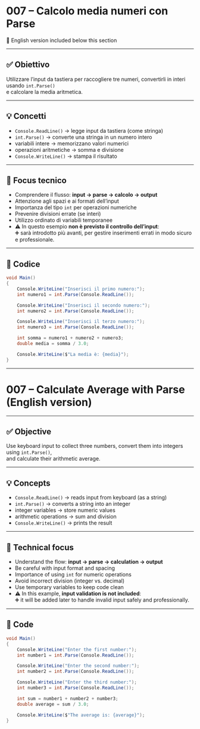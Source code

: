 # 007 – Calcolo media numeri con Parse  
🔽 English version included below this section

---

## ✅ Obiettivo

Utilizzare l’input da tastiera per raccogliere tre numeri, convertirli in interi usando `int.Parse()`  
e calcolare la media aritmetica.

---

## 💡 Concetti

- `Console.ReadLine()` → legge input da tastiera (come stringa)  
- `int.Parse()` → converte una stringa in un numero intero  
- variabili intere → memorizzano valori numerici  
- operazioni aritmetiche → somma e divisione  
- `Console.WriteLine()` → stampa il risultato

---

## 🧠 Focus tecnico

- Comprendere il flusso: **input → parse → calcolo → output**  
- Attenzione agli spazi e ai formati dell’input  
- Importanza del tipo `int` per operazioni numeriche  
- Prevenire divisioni errate (se interi)  
- Utilizzo ordinato di variabili temporanee  
- ⚠️ In questo esempio **non è previsto il controllo dell’input**:  
  ➕ sarà introdotto più avanti, per gestire inserimenti errati in modo sicuro e professionale.

---

## 📄 Codice

```csharp
void Main()
{
    Console.WriteLine("Inserisci il primo numero:");
    int numero1 = int.Parse(Console.ReadLine());

    Console.WriteLine("Inserisci il secondo numero:");
    int numero2 = int.Parse(Console.ReadLine());

    Console.WriteLine("Inserisci il terzo numero:");
    int numero3 = int.Parse(Console.ReadLine());

    int somma = numero1 + numero2 + numero3;
    double media = somma / 3.0;

    Console.WriteLine($"La media è: {media}");
}
```
---

# 007 – Calculate Average with Parse (English version)

---

## ✅ Objective

Use keyboard input to collect three numbers, convert them into integers using `int.Parse()`,  
and calculate their arithmetic average.

---

## 💡 Concepts

- `Console.ReadLine()` → reads input from keyboard (as a string)  
- `int.Parse()` → converts a string into an integer  
- integer variables → store numeric values  
- arithmetic operations → sum and division  
- `Console.WriteLine()` → prints the result

---

## 🧠 Technical focus

- Understand the flow: **input → parse → calculation → output**  
- Be careful with input format and spacing  
- Importance of using `int` for numeric operations  
- Avoid incorrect division (integer vs. decimal)  
- Use temporary variables to keep code clean  
- ⚠️ In this example, **input validation is not included**:  
  ➕ it will be added later to handle invalid input safely and professionally.

---

## 📄 Code

```csharp
void Main()
{
    Console.WriteLine("Enter the first number:");
    int number1 = int.Parse(Console.ReadLine());

    Console.WriteLine("Enter the second number:");
    int number2 = int.Parse(Console.ReadLine());

    Console.WriteLine("Enter the third number:");
    int number3 = int.Parse(Console.ReadLine());

    int sum = number1 + number2 + number3;
    double average = sum / 3.0;

    Console.WriteLine($"The average is: {average}");
}
